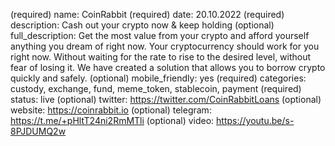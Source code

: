 (required) name: CoinRabbit
(required) date: 20.10.2022
(required) description: Cash out your crypto now & keep holding
(optional) full_description: Get the most value from your crypto and afford yourself anything you dream of right now. Your cryptocurrency should work for you right now. Without waiting for the rate to rise to the desired level, without fear of losing it. We have created a solution that allows you to borrow crypto quickly and safely.
(optional) mobile_friendly: yes
(required) categories: custody, exchange, fund, meme_token, stablecoin, payment
(required) status: live
(optional) twitter: https://twitter.com/CoinRabbitLoans
(optional) website: https://coinrabbit.io
(optional) telegram: https://t.me/+pHltT24ni2RmMTli
(optional) video: https://youtu.be/s-8PJDUMQ2w